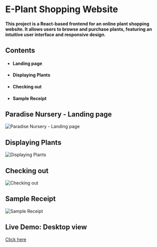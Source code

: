 # E-Plant Shopping Website

#### This project is a React-based frontend for an online plant shopping website. It allows users to browse and purchase plants, featuring an intuitive user interface and responsive design.

## Contents
- #### Landing page
- #### Displaying Plants
- #### Checking out
- #### Sample Receipt

## Paradise Nursery - Landing page
![Paradise Nursery - Landing page](https://github.com/user-attachments/assets/5d80382d-4432-405c-ae7c-ede4f8fcab38)

## Displaying Plants
![Displaying Plants](https://github.com/user-attachments/assets/e945fe62-8f7f-46cb-8c7a-8c2d77001db6)

## Checking out
![Checking out](https://github.com/user-attachments/assets/bdf08a97-1138-49f5-8a68-4d25471de5af)

## Sample Receipt
![Sample Receipt](https://github.com/user-attachments/assets/4eb753e5-71f5-4ecf-9141-17064f7d772d)

## Live Demo: Desktop view
[Click here](https://vaibhavunavalagi.github.io/react/)
